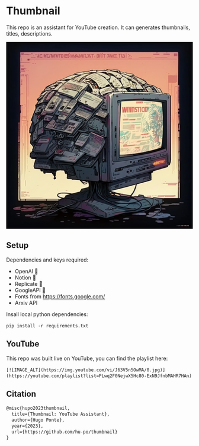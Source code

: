 # Thumbnail

This repo is an assistant for YouTube creation. It can generates thumbnails, titles, descriptions.

![cybernetic brain in a dimly lit chamber projecting many screens showing text and images in the style of moebius, concept art](assets/banner.png)


## Setup

Dependencies and keys required:

- OpenAI 🔑
- Notion 🔑
- Replicate 🔑
- GoogleAPI 🔑
- Fonts from https://fonts.google.com/
- Arxiv API

Insall local python dependencies:

```
pip install -r requirements.txt
```

## YouTube

This repo was built live on YouTube, you can find the playlist here:

```
[![IMAGE_ALT](https://img.youtube.com/vi/J63V5n5OwMA/0.jpg)](https://youtube.com/playlist?list=PLwq2F0NejwX5Hc80-ExN9JfnbMAHR7HAn)
```

## Citation

```
@misc{hupo2023thumbnail,
  title={Thumbnail: YouTube Assistant},
  author={Hugo Ponte},
  year={2023},
  url={https://github.com/hu-po/thumbnail}
}
```